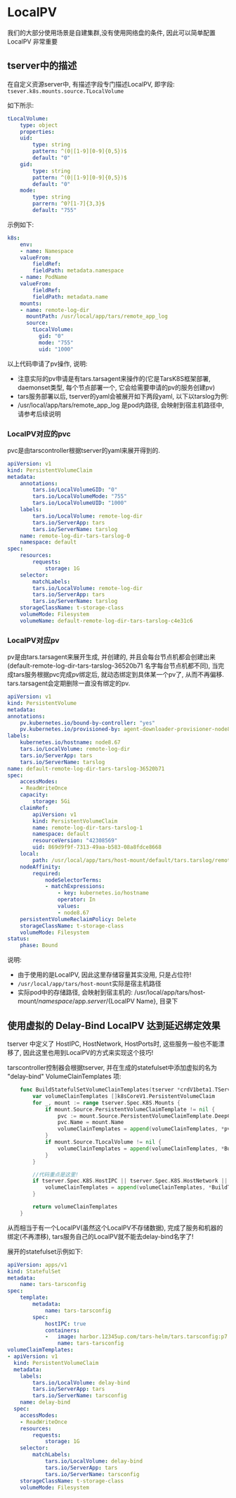 
# LocalPV
   
我们的大部分使用场景是自建集群,没有使用网络盘的条件, 因此可以简单配置 LocalPV 非常重要

## tserver中的描述

在自定义资源server中, 有描述字段专门描述LocalPV, 即字段: ```tsever.k8s.mounts.source.TLocalVolume```

如下所示:

```yaml
tLocalVolume:
    type: object
    properties:
    uid:
        type: string
        pattern: ^(0|[1-9][0-9]{0,5})$
        default: "0"
    gid:
        type: string
        pattern: ^(0|[1-9][0-9]{0,5})$
        default: "0"
    mode:
        type: string
        parrern: ^0?[1-7]{3,3}$
        default: "755"
```

示例如下:
```yaml
k8s:
    env:
    - name: Namespace
    valueFrom:
        fieldRef:
        fieldPath: metadata.namespace
    - name: PodName
    valueFrom:
        fieldRef:
        fieldPath: metadata.name
    mounts:
    - name: remote-log-dir
      mountPath: /usr/local/app/tars/remote_app_log
      source:
        tLocalVolume:
          gid: "0"
          mode: "755"
          uid: "1000"
```

以上代码申请了pv操作, 说明:
- 注意实际的pv申请是有tars.tarsagent来操作的(它是TarsK8S框架部署, daemonset类型, 每个节点部署一个, 它会给需要申请的pv的服务创建pv)
- tars服务部署以后, tserver的yaml会被展开如下两段yaml, 以下以tarslog为例:
- /usr/local/app/tars/remote_app_log 是pod内路径, 会映射到宿主机路径中, 请参考后续说明

### LocalPV对应的pvc

pvc是由tarscontroller根据tserver的yaml来展开得到的.

```yaml
apiVersion: v1
kind: PersistentVolumeClaim
metadata:
    annotations:
        tars.io/LocalVolumeGID: "0"
        tars.io/LocalVolumeMode: "755"
        tars.io/LocalVolumeUID: "1000"
    labels:
        tars.io/LocalVolume: remote-log-dir
        tars.io/ServerApp: tars
        tars.io/ServerName: tarslog
    name: remote-log-dir-tars-tarslog-0
    namespace: default
spec:
    resources:
        requests:
            storage: 1G
    selector:
        matchLabels:
        tars.io/LocalVolume: remote-log-dir
        tars.io/ServerApp: tars
        tars.io/ServerName: tarslog
    storageClassName: t-storage-class
    volumeMode: Filesystem
    volumeName: default-remote-log-dir-tars-tarslog-c4e31c6
```

### LocalPV对应pv

pv是由tars.tarsagent来展开生成, 并创建的, 并且会每台节点机都会创建出来(default-remote-log-dir-tars-tarslog-36520b71 名字每台节点机都不同), 当完成tars服务根据pvc完成pv绑定后, 就动态绑定到具体某一个pv了, 从而不再偏移. tars.tarsagent会定期删除一直没有绑定的pv.

```yaml
apiVersion: v1
kind: PersistentVolume
metadata:
annotations:
    pv.kubernetes.io/bound-by-controller: "yes"
    pv.kubernetes.io/provisioned-by: agent-downloader-provisioner-node8.67
labels:
    kubernetes.io/hostname: node8.67
    tars.io/LocalVolume: remote-log-dir
    tars.io/ServerApp: tars
    tars.io/ServerName: tarslog
name: default-remote-log-dir-tars-tarslog-36520b71
spec:
    accessModes:
    - ReadWriteOnce
    capacity:
        storage: 5Gi
    claimRef:
        apiVersion: v1
        kind: PersistentVolumeClaim
        name: remote-log-dir-tars-tarslog-1
        namespace: default
        resourceVersion: "42308569"
        uid: 869d9f9f-7313-49aa-b583-08a8fdce8668
    local:
        path: /usr/local/app/tars/host-mount/default/tars.tarslog/remote-log-dir
    nodeAffinity:
        required:
            nodeSelectorTerms:
            - matchExpressions:
                - key: kubernetes.io/hostname
                operator: In
                values:
                - node8.67
    persistentVolumeReclaimPolicy: Delete
    storageClassName: t-storage-class
    volumeMode: Filesystem
status:
    phase: Bound     
```

说明:
- 由于使用的是LocalPV, 因此这里存储容量其实没用, 只是占位符!
- ```/usr/local/app/tars/host-mount```实际是宿主机路径
- 实际pod中的存储路径, 会映射到宿主机的: /usr/local/app/tars/host-mount/${namespace}/$app.$server/${LocalPV Name}, 目录下


## 使用虚拟的 Delay-Bind LocalPV 达到延迟绑定效果

tserver 中定义了 HostIPC, HostNetwork, HostPorts时, 这些服务一般也不能漂移了, 因此这里也用到LocalPV的方式来实现这个技巧!

tarscontroller控制器会根据tserver, 并在生成的statefulset中添加虚拟的名为 "delay-bind" VolumeClainTemplates 项:

```go
    func BuildStatefulSetVolumeClainTemplates(tserver *crdV1beta1.TServer) []k8sCoreV1.PersistentVolumeClaim {
        var volumeClainTemplates []k8sCoreV1.PersistentVolumeClaim
        for _, mount := range tserver.Spec.K8S.Mounts {
            if mount.Source.PersistentVolumeClaimTemplate != nil {
                pvc := mount.Source.PersistentVolumeClaimTemplate.DeepCopy()
                pvc.Name = mount.Name
                volumeClainTemplates = append(volumeClainTemplates, *pvc)
            }
            if mount.Source.TLocalVolume != nil {
                volumeClainTemplates = append(volumeClainTemplates, *BuildTVolumeClainTemplates(tserver, mount.Name))
            }
        }

        //代码重点是这里!
        if tserver.Spec.K8S.HostIPC || tserver.Spec.K8S.HostNetwork || len(tserver.Spec.K8S.HostPorts) > 0 {
            volumeClainTemplates = append(volumeClainTemplates, *BuildTVolumeClainTemplates(tserver, THostBindPlaceholder))
        }

        return volumeClainTemplates
    }
```

从而相当于有一个LocalPV(虽然这个LocalPV不存储数据), 完成了服务和机器的绑定(不再漂移), tars服务自己的LocalPV就不能去delay-bind名字了!

展开的statefulset示例如下:
```yaml
apiVersion: apps/v1
kind: StatefulSet
metadata:
    name: tars-tarsconfig
spec:
    template:
        metadata:
            name: tars-tarsconfig
        spec:
            hostIPC: true
            containers:
            -   image: harbor.12345up.com/tars-helm/tars.tarsconfig:p7
                name: tars-tarsconfig
volumeClaimTemplates:
- apiVersion: v1
  kind: PersistentVolumeClaim
  metadata:
    labels:
        tars.io/LocalVolume: delay-bind
        tars.io/ServerApp: tars
        tars.io/ServerName: tarsconfig
    name: delay-bind
  spec:
    accessModes:
    - ReadWriteOnce
    resources:
        requests:
            storage: 1G
    selector:
        matchLabels:
            tars.io/LocalVolume: delay-bind
            tars.io/ServerApp: tars
            tars.io/ServerName: tarsconfig
    storageClassName: t-storage-class
    volumeMode: Filesystem
```

